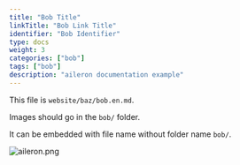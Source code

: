 ```yaml
---
title: "Bob Title"
linkTitle: "Bob Link Title"
identifier: "Bob Identifier"
type: docs
weight: 3
categories: ["bob"]
tags: ["bob"]
description: "aileron documentation example"
---
```


This file is `website/baz/bob.en.md`.

Images should go in the `bob/` folder.

It can be embedded with file name without folder name `bob/`.

![aileron.png](aileron.png)
